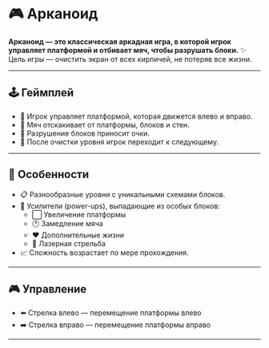 # 🎮 Арканоид

**Арканоид — это классическая аркадная игра, в которой игрок управляет платформой и отбивает мяч, чтобы разрушать блоки.**
✨ Цель игры — очистить экран от всех кирпичей, не потеряв все жизни.

---

## 🕹 Геймплей

- 🏓 Игрок управляет платформой, которая движется влево и вправо.  
- 🔵 Мяч отскакивает от платформы, блоков и стен.  
- 🧱 Разрушение блоков приносит очки.  
- 🚀 После очистки уровня игрок переходит к следующему.  

---

## 🌟 Особенности

- 📋 Разнообразные уровни с уникальными схемами блоков.  
- 🎁 Усилители (power-ups), выпадающие из особых блоков:
  - ⬜ Увеличение платформы  
  - 🕐 Замедление мяча  
  - ❤️ Дополнительные жизни  
  - 🔫 Лазерная стрельба  
- 📈 Сложность возрастает по мере прохождения.  

---

## 🎮 Управление

- ⬅️ Стрелка влево — перемещение платформы влево  
- ➡️ Стрелка вправо — перемещение платформы вправо    

---
